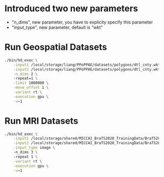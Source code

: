 # Introduced two new parameters
- "n_dims", new parameter, you have to explicity specify this parameter
- "input_type", new parameter, default is "wkt"

# Run Geospatial Datasets
```bash
./bin/hd_exec \
    -input1 /local/storage/liang/PPoPPAE/datasets/polygons/dtl_cnty.wkt \
    -input2 /local/storage/liang/PPoPPAE/datasets/polygons/dtl_cnty.wkt \
    -n_dims 2 \ 
    -repeat=1 \
    -limit 1000000 \
    -move_offset 1 \
    -variant rt \
    -execution gpu \
    -v=1
```

# Run MRI Datasets
```bash
./bin/hd_exec \
    -input1 /local/storage/shared/MICCAI_BraTS2020_TrainingData/BraTS20_Training_001/BraTS20_Training_001_seg.nii \
    -input2 /local/storage/shared/MICCAI_BraTS2020_TrainingData/BraTS20_Training_002/BraTS20_Training_002_seg.nii \
    -input_type image \ 
    -n_dims 3 \ 
    -repeat 1 \
    -variant rt \
    -execution gpu \
    -v=1
```